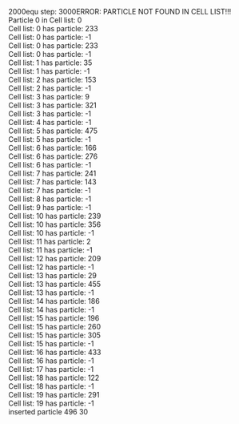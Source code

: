 2000equ step: 
3000ERROR: PARTICLE NOT FOUND IN CELL LIST!!!  
Particle 0 in Cell list: 0  
Cell list: 0 has particle: 233  
Cell list: 0 has particle: -1  
Cell list: 0 has particle: 233  
Cell list: 0 has particle: -1  
Cell list: 1 has particle: 35  
Cell list: 1 has particle: -1  
Cell list: 2 has particle: 153  
Cell list: 2 has particle: -1  
Cell list: 3 has particle: 9  
Cell list: 3 has particle: 321  
Cell list: 3 has particle: -1  
Cell list: 4 has particle: -1  
Cell list: 5 has particle: 475  
Cell list: 5 has particle: -1  
Cell list: 6 has particle: 166  
Cell list: 6 has particle: 276  
Cell list: 6 has particle: -1  
Cell list: 7 has particle: 241  
Cell list: 7 has particle: 143  
Cell list: 7 has particle: -1  
Cell list: 8 has particle: -1  
Cell list: 9 has particle: -1  
Cell list: 10 has particle: 239  
Cell list: 10 has particle: 356  
Cell list: 10 has particle: -1  
Cell list: 11 has particle: 2  
Cell list: 11 has particle: -1  
Cell list: 12 has particle: 209  
Cell list: 12 has particle: -1  
Cell list: 13 has particle: 29  
Cell list: 13 has particle: 455  
Cell list: 13 has particle: -1  
Cell list: 14 has particle: 186  
Cell list: 14 has particle: -1  
Cell list: 15 has particle: 196  
Cell list: 15 has particle: 260  
Cell list: 15 has particle: 305  
Cell list: 15 has particle: -1  
Cell list: 16 has particle: 433  
Cell list: 16 has particle: -1  
Cell list: 17 has particle: -1  
Cell list: 18 has particle: 122  
Cell list: 18 has particle: -1  
Cell list: 19 has particle: 291  
Cell list: 19 has particle: -1  
inserted particle 496 30  